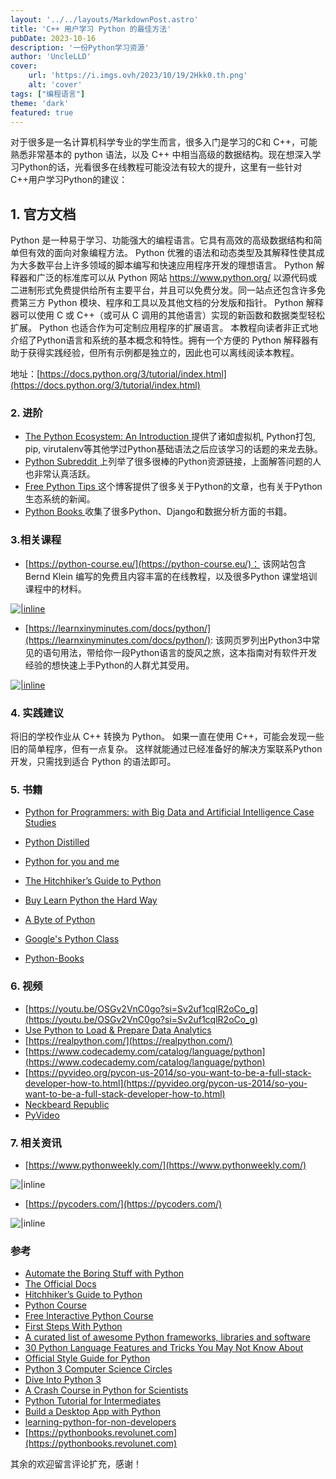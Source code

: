 ```yaml
---
layout: '../../layouts/MarkdownPost.astro'
title: 'C++ 用户学习 Python 的最佳方法'
pubDate: 2023-10-16
description: '一份Python学习资源'
author: 'UncleLLD'
cover:
    url: 'https://i.imgs.ovh/2023/10/19/2Hkk0.th.png'
    alt: 'cover'
tags: ["编程语言"]
theme: 'dark'
featured: true
---
```


对于很多是一名计算机科学专业的学生而言，很多入门是学习的C和 C++，可能熟悉非常基本的 python 语法，以及 C++ 中相当高级的数据结构。现在想深入学习Python的话，光看很多在线教程可能没法有较大的提升，这里有一些针对C++用户学习Python的建议：

## 1. 官方文档

Python 是一种易于学习、功能强大的编程语言。它具有高效的高级数据结构和简单但有效的面向对象编程方法。 Python 优雅的语法和动态类型及其解释性使其成为大多数平台上许多领域的脚本编写和快速应用程序开发的理想语言。 Python 解释器和广泛的标准库可以从 Python 网站 https://www.python.org/ 以源代码或二进制形式免费提供给所有主要平台，并且可以免费分发。同一站点还包含许多免费第三方 Python 模块、程序和工具以及其他文档的分发版和指针。 Python 解释器可以使用 C 或 C++（或可从 C 调用的其他语言）实现的新函数和数据类型轻松扩展。 Python 也适合作为可定制应用程序的扩展语言。 本教程向读者非正式地介绍了Python语言和系统的基本概念和特性。拥有一个方便的 Python 解释器有助于获得实践经验，但所有示例都是独立的，因此也可以离线阅读本教程。

地址：[https://docs.python.org/3/tutorial/index.html](https://docs.python.org/3/tutorial/index.html)

### 2. 进阶

- [The Python Ecosystem: An Introduction ](http://mirnazim.org/writings/python-ecosystem-introduction/)提供了诸如虚拟机, Python打包, pip, virutalenv等其他学过Python基础语法之后应该学习的话题的来龙去脉。
- [Python Subreddit ](http://www.reddit.com/r/python) 上列举了很多很棒的Python资源链接，上面解答问题的人也非常认真活跃。
- [Free Python Tips ](http://freepythontips.wordpress.com/)这个博客提供了很多关于Python的文章，也有关于Python生态系统的新闻。
- [Python Books ](http://pythonbooks.revolunet.com/)收集了很多Python、Django和数据分析方面的书籍。

### 3.相关课程

* [https://python-course.eu/](https://python-course.eu/)： 该网站包含 Bernd Klein 编写的免费且内容丰富的在线教程，以及很多Python 课堂培训课程中的材料。 

[![ |inline](https://i.imgs.ovh/2023/10/19/2Hfxs.png)](https://imgloc.com/image/2Hfxs)

* [https://learnxinyminutes.com/docs/python/](https://learnxinyminutes.com/docs/python/):  该网页罗列出Python3中常见的语句用法，带给你一段Python语言的旋风之旅，这本指南对有软件开发经验的想快速上手Python的人群尤其受用。

[![ |inline](https://i.imgs.ovh/2023/10/19/2HmjX.png)](https://imgloc.com/image/2HmjX)



### 4. 实践建议

将旧的学校作业从 C++ 转换为 Python。 如果一直在使用 C++，可能会发现一些旧的简单程序，但有一点复杂。 这样就能通过已经准备好的解决方案联系Python开发，只需找到适合 Python 的语法即可。

### 5. 书籍

* [Python for Programmers: with Big Data and Artificial Intelligence Case Studies](https://www.amazon.com/Python-Programmers-Artificial-Intelligence-Studies/dp/0135224330)

* [Python Distilled](https://www.oreilly.com/library/view/python-distilled/9780134173399/)
* [Python for you and me](https://pymbook.readthedocs.io/en/latest/)
* [The Hitchhiker’s Guide to Python](https://docs.python-guide.org/)
* [Buy Learn Python the Hard Way](https://learnpythonthehardway.org/book/)
* [ A Byte of Python](https://python.swaroopch.com/)
* [Google's Python Class](https://developers.google.com/edu/python)
* [Python-Books](https://pythonbooks.revolunet.com/)

### 6. 视频

* [https://youtu.be/OSGv2VnC0go?si=Sv2uf1cqlR2oCo_g](https://youtu.be/OSGv2VnC0go?si=Sv2uf1cqlR2oCo_g)
* [Use Python to Load & Prepare Data Analytics ](https://www.youtube.com/watch?v=nO78ECRighw)
* [https://realpython.com/](https://realpython.com/)
* [https://www.codecademy.com/catalog/language/python](https://www.codecademy.com/catalog/language/python)
* [https://pyvideo.org/pycon-us-2014/so-you-want-to-be-a-full-stack-developer-how-to.html](https://pyvideo.org/pycon-us-2014/so-you-want-to-be-a-full-stack-developer-how-to.html)
* [Neckbeard Republic ](https://realpython.com/courses/) 
* [PyVideo](http://www.pyvideo.org/)

### 7. 相关资讯

* [https://www.pythonweekly.com/](https://www.pythonweekly.com/)

![ |inline](https://i.imgs.ovh/2023/10/19/2HWVU.png)

* [https://pycoders.com/](https://pycoders.com/)

![ |inline](https://i.imgs.ovh/2023/10/19/2Hkk0.png)

### 参考

* [Automate the Boring Stuff with Python](https://automatetheboringstuff.com/)
* [The Official Docs](https://docs.python.org/3/)
* [Hitchhiker’s Guide to Python](https://docs.python-guide.org/en/latest/)
* [Python Course](https://www.python-course.eu/)
* [Free Interactive Python Course](http://www.kikodo.io/)
* [First Steps With Python](https://realpython.com/learn/python-first-steps/)
* [A curated list of awesome Python frameworks, libraries and software](https://github.com/vinta/awesome-python)
* [30 Python Language Features and Tricks You May Not Know About](https://sahandsaba.com/thirty-python-language-features-and-tricks-you-may-not-know.html)
* [Official Style Guide for Python](https://www.python.org/dev/peps/pep-0008/)
* [Python 3 Computer Science Circles](https://cscircles.cemc.uwaterloo.ca/)
* [Dive Into Python 3](https://www.diveintopython3.net/index.html)
* [A Crash Course in Python for Scientists](https://nbviewer.jupyter.org/gist/anonymous/5924718)
* [Python Tutorial for Intermediates](https://pythonbasics.org/)
* [Build a Desktop App with Python](https://pythonpyqt.com/)
* [learning-python-for-non-developers](http://www.mattmakai.com/learning-python-for-non-developers.html)
* [https://pythonbooks.revolunet.com](https://pythonbooks.revolunet.com)



其余的欢迎留言评论扩充，感谢！
